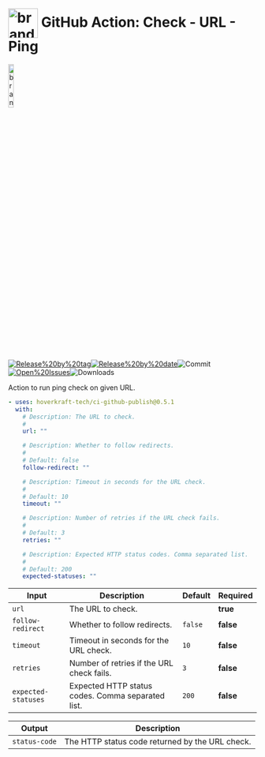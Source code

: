 <!-- start title -->

# <img src=".github/ghadocs/branding.svg" width="60px" align="center" alt="branding<icon:activity color:blue>" /> GitHub Action: Check - URL - Ping

<!-- end title -->
<!--
// jscpd:ignore-start
-->
<!-- start branding -->

<img src=".github/ghadocs/branding.svg" width="15%" align="center" alt="branding<icon:activity color:blue>" />

<!-- end branding -->
<!-- markdownlint-disable MD013 -->
<!-- start badges -->

<a href="https%3A%2F%2Fgithub.com%2Fhoverkraft-tech%2Fci-github-publish%2Freleases%2Flatest"><img src="https://img.shields.io/github/v/release/hoverkraft-tech/ci-github-publish?display_name=tag&sort=semver&logo=github&style=flat-square" alt="Release%20by%20tag" /></a><a href="https%3A%2F%2Fgithub.com%2Fhoverkraft-tech%2Fci-github-publish%2Freleases%2Flatest"><img src="https://img.shields.io/github/release-date/hoverkraft-tech/ci-github-publish?display_name=tag&sort=semver&logo=github&style=flat-square" alt="Release%20by%20date" /></a><img src="https://img.shields.io/github/last-commit/hoverkraft-tech/ci-github-publish?logo=github&style=flat-square" alt="Commit" /><a href="https%3A%2F%2Fgithub.com%2Fhoverkraft-tech%2Fci-github-publish%2Fissues"><img src="https://img.shields.io/github/issues/hoverkraft-tech/ci-github-publish?logo=github&style=flat-square" alt="Open%20Issues" /></a><img src="https://img.shields.io/github/downloads/hoverkraft-tech/ci-github-publish/total?logo=github&style=flat-square" alt="Downloads" />

<!-- end badges -->
<!-- markdownlint-enable MD013 -->
<!--
// jscpd:ignore-end
-->
<!-- start description -->

Action to run ping check on given URL.

<!-- end description -->
<!-- start contents -->
<!-- end contents -->
<!-- start usage -->

```yaml
- uses: hoverkraft-tech/ci-github-publish@0.5.1
  with:
    # Description: The URL to check.
    #
    url: ""

    # Description: Whether to follow redirects.
    #
    # Default: false
    follow-redirect: ""

    # Description: Timeout in seconds for the URL check.
    #
    # Default: 10
    timeout: ""

    # Description: Number of retries if the URL check fails.
    #
    # Default: 3
    retries: ""

    # Description: Expected HTTP status codes. Comma separated list.
    #
    # Default: 200
    expected-statuses: ""
```

<!-- end usage -->
<!-- start inputs -->

| **Input**                      | **Description**                                   | **Default**        | **Required** |
| ------------------------------ | ------------------------------------------------- | ------------------ | ------------ |
| <code>url</code>               | The URL to check.                                 |                    | **true**     |
| <code>follow-redirect</code>   | Whether to follow redirects.                      | <code>false</code> | **false**    |
| <code>timeout</code>           | Timeout in seconds for the URL check.             | <code>10</code>    | **false**    |
| <code>retries</code>           | Number of retries if the URL check fails.         | <code>3</code>     | **false**    |
| <code>expected-statuses</code> | Expected HTTP status codes. Comma separated list. | <code>200</code>   | **false**    |

<!-- end inputs -->
<!-- start outputs -->

| **Output**               | **Description**                                 |
| ------------------------ | ----------------------------------------------- |
| <code>status-code</code> | The HTTP status code returned by the URL check. |

<!-- end outputs -->
<!-- start [.github/ghadocs/examples/] -->
<!-- end [.github/ghadocs/examples/] -->

